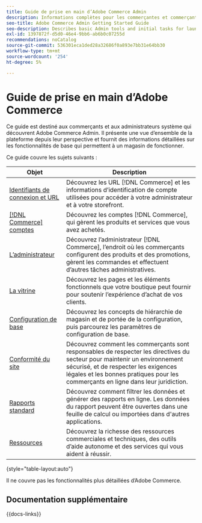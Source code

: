 ```yaml
---
title: Guide de prise en main d’Adobe Commerce Admin
description: Informations complètes pour les commerçantes et commerçants qui découvrent l’administration Adobe Commerce.
seo-title: Adobe Commerce Admin Getting Started Guide
seo-description: Describes basic Admin tools and initial tasks for launching an Adobe Commerce or Magento Open Source store.
exl-id: 1397872f-d5d0-46e4-9bb6-ab6b0c07255d
recommendations: noCatalog
source-git-commit: 536301eca1ded28a32686f0a893e7bb31e64bb30
workflow-type: tm+mt
source-wordcount: '254'
ht-degree: 5%

---
```


# Guide de prise en main d’Adobe Commerce

Ce guide est destiné aux commerçants et aux administrateurs système qui découvrent Adobe Commerce Admin. Il présente une vue d’ensemble de la plateforme depuis leur perspective et fournit des informations détaillées sur les fonctionnalités de base qui permettent à un magasin de fonctionner.

Ce guide couvre les sujets suivants :

| Objet | Description |
| ------- | ----------- |
| [Identifiants de connexion et URL](login-urls.md) | Découvrez les URL [!DNL Commerce] et les informations d’identification de compte utilisées pour accéder à votre administrateur et à votre storefront. |
| [[!DNL Commerce] comptes](commerce-account-create.md) | Découvrez les comptes [!DNL Commerce], qui gèrent les produits et services que vous avez achetés. |
| [L’administrateur](admin.md) | Découvrez l’administrateur [!DNL Commerce], l’endroit où les commerçants configurent des produits et des promotions, gèrent les commandes et effectuent d’autres tâches administratives. |
| [La vitrine](storefront.md) | Découvrez les pages et les éléments fonctionnels que votre boutique peut fournir pour soutenir l’expérience d’achat de vos clients. |
| [Configuration de base](websites-stores-views.md) | Découvrez les concepts de hiérarchie de magasin et de portée de la configuration, puis parcourez les paramètres de configuration de base. |
| [Conformité du site](privacy-policy.md) | Découvrez comment les commerçants sont responsables de respecter les directives du secteur pour maintenir un environnement sécurisé, et de respecter les exigences légales et les bonnes pratiques pour les commerçants en ligne dans leur juridiction. |
| [Rapports standard](reports-menu.md) | Découvrez comment filtrer les données et générer des rapports en ligne. Les données du rapport peuvent être ouvertes dans une feuille de calcul ou importées dans d&#39;autres applications. |
| [ Ressources ](resources.md) | Découvrez la richesse des ressources commerciales et techniques, des outils d’aide autonome et des services qui vous aident à réussir. |

{style="table-layout:auto"}

Il ne couvre pas les fonctionnalités plus détaillées d’Adobe Commerce.

## Documentation supplémentaire

{{docs-links}}
